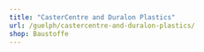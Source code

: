 ```yaml
---
title: "CasterCentre and Duralon Plastics"
url: /guelph/castercentre-and-duralon-plastics/
shop: Baustoffe
---
```

